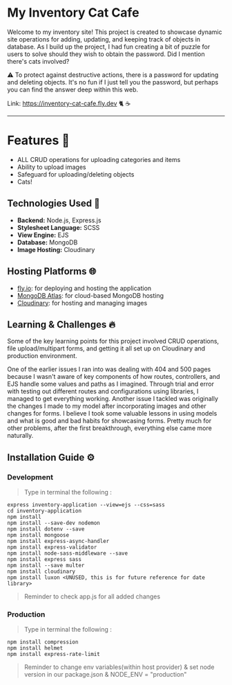 # My Inventory Cat Cafe
Welcome to my inventory site! This project is created to showcase dynamic site operations for adding, updating, and keeping track of objects in database. As I build up the project, I had fun creating a bit of puzzle for users to solve should they wish to obtain the password. Did I mention there's cats involved?  

⚠️ To protect against destructive actions, there is a password for updating and deleting objects. It's no fun if I just tell you the password, but perhaps you can find the answer deep within this web.

Link: https://inventory-cat-cafe.fly.dev 🐈 ☕️

-----
# Features 🎯
- ALL CRUD operations for uploading categories and items 
- Ability to upload images
- Safeguard for uploading/deleting objects
- Cats!

## Technologies Used 🚀
- **Backend:** Node.js, Express.js
- **Stylesheet Language:** SCSS
- **View Engine:** EJS
- **Database:** MongoDB
- **Image Hosting:** Cloudinary

## Hosting Platforms 🌐
- [fly.io](https://fly.io): for deploying and hosting the application
- [MongoDB Atlas](https://www.mongodb.com/cloud/atlas): for cloud-based MongoDB hosting
- [Cloudinary](https://cloudinary.com): for hosting and managing images


## Learning & Challenges 🔥
Some of the key learning points for this project involved CRUD operations, file upload/multipart forms, and getting it all set up on Cloudinary and production environment.

One of the earlier issues I ran into was dealing with 404 and 500 pages because I wasn't aware of key components of how routes, controllers, and EJS handle some values and paths as I imagined. Through trial and error with testing out different routes and configurations using libraries, I managed to get everything working. Another issue I tackled was originally the changes I made to my model after incorporating images and other changes for forms. I believe I took some valuable lessons in using models and what is good and bad habits for showcasing forms. Pretty much for other problems, after the first breakthrough, everything else came more naturally. 

## Installation Guide ⚙️
### Development
> Type in terminal the following : 
``` 
express inventory-application --view=ejs --css=sass
cd inventory-application
npm install 
npm install --save-dev nodemon
npm install dotenv --save
npm install mongoose
npm install express-async-handler
npm install express-validator
npm install node-sass-middleware --save
npm install express sass
npm install --save multer
npm install cloudinary
npm install luxon <UNUSED, this is for future reference for date library>
```

> Reminder to check app.js for all added changes 

### Production
> Type in terminal the following : 
```
npm install compression
npm install helmet
npm install express-rate-limit
```
> Reminder to change env variables(within host provider) & set node version in our package.json & NODE_ENV = "production"


